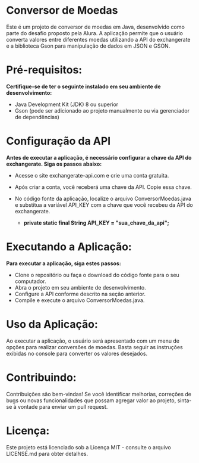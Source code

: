 # Conversor de Moedas

Este é um projeto de conversor de moedas em Java, desenvolvido como parte do desafio proposto pela Alura. 
A aplicação permite que o usuário converta valores entre diferentes moedas utilizando a API do exchangerate e a biblioteca Gson para manipulação de dados em JSON e GSON.


# Pré-requisitos: 

**Certifique-se de ter o seguinte instalado em seu ambiente de desenvolvimento:**

* Java Development Kit (JDK) 8 ou superior
* Gson (pode ser adicionado ao projeto manualmente ou via gerenciador de dependências)

# Configuração da API

**Antes de executar a aplicação, é necessário configurar a chave da API do exchangerate. Siga os passos abaixo:**

* Acesse o site exchangerate-api.com e crie uma conta gratuita.
* Após criar a conta, você receberá uma chave da API. Copie essa chave.
  
* No código fonte da aplicação, localize o arquivo ConversorMoedas.java e substitua a variável API_KEY com a chave que você recebeu da API do exchangerate.
  * **private static final String API_KEY = "sua_chave_da_api";**

# Executando a Aplicação:

**Para executar a aplicação, siga estes passos:**

* Clone o repositório ou faça o download do código fonte para o seu computador.
* Abra o projeto em seu ambiente de desenvolvimento.
* Configure a API conforme descrito na seção anterior.
* Compile e execute o arquivo ConversorMoedas.java.

# Uso da Aplicação:

Ao executar a aplicação, o usuário será apresentado com um menu de opções para realizar conversões de moedas. 
Basta seguir as instruções exibidas no console para converter os valores desejados.

# Contribuindo: 

Contribuições são bem-vindas! Se você identificar melhorias, correções de bugs ou novas funcionalidades que possam agregar valor ao projeto, 
sinta-se à vontade para enviar um pull request.

# Licença:
Este projeto está licenciado sob a Licença MIT - consulte o arquivo LICENSE.md para obter detalhes.
